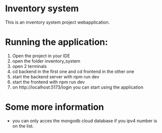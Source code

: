 # Inventory system

This is an inventory system project webapplication.

# Running the application:
1. Open the project in your IDE
2. open the folder inventory_system
3. open 2 terminals
4. cd backend in the first one and cd frontend in the other one
5. start the backend server with npm run dev
6. start the frontend with npm run dev
7. on http://localhost:5173/login you can start using the application
 
# Some more information
- you can only acces the mongodb cloud database if you ipv4 number is on the list.

